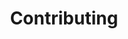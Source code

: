 ---
# metadata # 
title:  Contributing  
description: description
date: 
# taxonomy #
tags:  
series: 
seriesPart: 
weight: 7
---